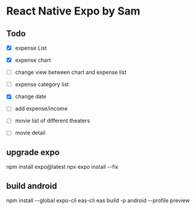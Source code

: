 # React Native Expo by Sam

## Todo
- [x] expense List
- [x] expense chart
- [ ] change view between chart and expense list
- [ ] expense category list
- [x] change date
- [ ] add expense/income
- [ ] movie list of different theaters
- [ ] movie detail


## upgrade expo
npm install expo@latest
npx expo install --fix


## build android
npm install --global expo-cli eas-cli
eas build -p android --profile preview